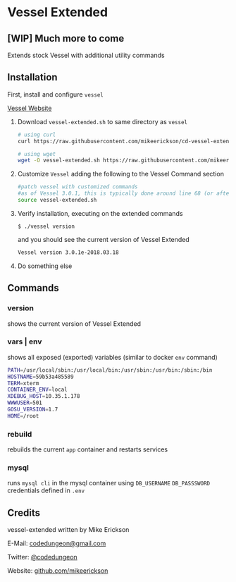 # Vessel Extended

## [WIP] Much more to come

Extends stock Vessel with additional utility commands

## Installation

First, install and configure `vessel`

[Vessel Website](https://vessel.shippingdocker.com/)

1. Download `vessel-extended.sh` to same directory as `vessel`

    ```bash
    # using curl
    curl https://raw.githubusercontent.com/mikeerickson/cd-vessel-extended/master/vessel-extended.sh --output vessel-extended.sh
    ```

    ```bash
    # using wget
    wget -O vessel-extended.sh https://raw.githubusercontent.com/mikeerickson/cd-vessel-extended/master/vessel-extended.sh
    ```

2. Customize `Vessel` adding the following to the Vessel Command section

    ```bash
    #patch vessel with customized commands
    #as of Vessel 3.0.1, this is typically done around line 68 (or after line 66)
    source vessel-extended.sh
    ```

3. Verify installation, executing on the extended commands

    `$ ./vessel version`

    and you should see the current version of Vessel Extended

    ```bash
    Vessel version 3.0.1e-2018.03.18
    ```

4. Do something else

## Commands

### version

shows the current version of Vessel Extended

### vars | env

shows all exposed (exported) variables (similar to docker `env` command)

```bash
PATH=/usr/local/sbin:/usr/local/bin:/usr/sbin:/usr/bin:/sbin:/bin
HOSTNAME=59b53a485589
TERM=xterm
CONTAINER_ENV=local
XDEBUG_HOST=10.35.1.178
WWWUSER=501
GOSU_VERSION=1.7
HOME=/root
```

### rebuild

rebuilds the current `app` container and restarts services

### mysql

runs `mysql cli` in the mysql container using `DB_USERNAME` `DB_PASSSWORD` credentials defined in `.env`

## Credits

vessel-extended written by Mike Erickson

E-Mail: [codedungeon@gmail.com](mailto:codedungeon@gmail.com)

Twitter: [@codedungeon](http://twitter.com/codedungeon)

Website: [github.com/mikeerickson](https://github.com/mikeerickson)

